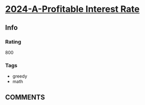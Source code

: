 # [2024-A-Profitable Interest Rate](https://codeforces.com/problemset/problem/2024/A)

## Info

### Rating

800

### Tags

- greedy
- math

## __COMMENTS__

> 
